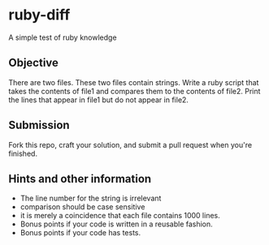 # ruby-diff

A simple test of ruby knowledge

## Objective
There are two files.  These two files contain strings.  Write a ruby script
that takes the contents of file1 and compares them to the contents of file2.
Print the lines that appear in file1 but do not appear in file2.

## Submission
Fork this repo, craft your solution, and submit a pull request when you're
finished.

## Hints and other information
* The line number for the string is irrelevant
* comparison should be case sensitive
* it is merely a coincidence that each file contains 1000 lines.
* Bonus points if your code is written in a reusable fashion.
* Bonus points if your code has tests.
